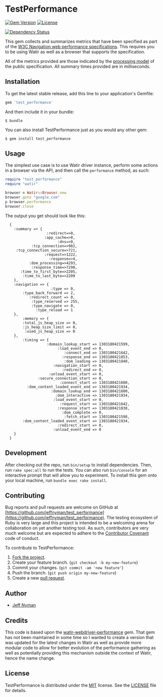 # TestPerformance

[![Gem Version](https://badge.fury.io/rb/test_performance.svg)](http://badge.fury.io/rb/test_performance)
[![License](http://img.shields.io/badge/license-MIT-blue.svg)](https://github.com/jeffnyman/test_performance/blob/master/LICENSE.txt)

[![Dependency Status](https://gemnasium.com/jeffnyman/test_performance.png)](https://gemnasium.com/jeffnyman/test_performance)

This gem collects and summarizes metrics that have been specified as part of the [W3C Navigation web performance specifications](http://w3c.github.io/navigation-timing/). This requires you to be using Watir as well as a browser that supports the specification.

All of the metrics provided are those indicated by the [processing model](http://w3c.github.io/navigation-timing/#processing-model) of the public specification. All summary times provided are in milliseconds.

## Installation

To get the latest stable release, add this line to your application's Gemfile:

```ruby
gem 'test_performance'
```

And then include it in your bundle:

    $ bundle

You can also install TestPerformance just as you would any other gem:

    $ gem install test_performance

## Usage

The simplest use case is to use Watir driver instance, perform some actions in a browser via the API, and then call the `performance` method, as such:

```ruby
require "test_performance"
require "watir"

browser = Watir::Browser.new
browser.goto "google.com"
p browser.performance
browser.close
```

The output you get should look like this:

```
  {
    :summary => {
                   :redirect=>0,
                  :app_cache=>0,
                        :dns=>0,
            :tcp_connection=>982,
     :tcp_connection_secure=>721,
                  :request=>1222,
                    :response=>4,
           :dom_processing=>4293,
            :response_time=>7298,
       :time_to_first_byte=>2205,
        :time_to_last_byte=>2209
    },
    :navigation => {
                     :type => 0,
        :type_back_forward => 2,
           :redirect_count => 0,
            :type_reserved => 255,
            :type_navigate => 0,
              :type_reload => 1
    },
        :memory => {
        :total_js_heap_size => 0,
        :js_heap_size_limit => 0,
         :used_js_heap_size => 0
    },
        :timing => {
                   :domain_lookup_start => 1303180421599,
                        :load_event_end => 0,
                           :connect_end => 1303180421642,
                          :response_end => 1303180421853,
                           :dom_loading => 1303180421840,
                      :navigation_start => 0,
                          :redirect_end => 0,
                    :unload_event_start => 0,
               :secure_connection_start => 0,
                         :connect_start => 1303180421600,
          :dom_content_loaded_event_end => 1303180421934,
                     :domain_lookup_end => 1303180421600,
                       :dom_interactive => 1303180421934,
                      :load_event_start => 0,
                         :request_start => 1303180421642,
                        :response_start => 1303180421838,
                          :dom_complete => 0,
                           :fetch_start => 1303180421598,
        :dom_content_loaded_event_start => 1303180421934,
                        :redirect_start => 0,
                      :unload_event_end => 0
    }
  }
```

## Development

After checking out the repo, run `bin/setup` to install dependencies. Then, run `rake spec:all` to run the tests. You can also run `bin/console` for an interactive prompt that will allow you to experiment. To install this gem onto your local machine, run `bundle exec rake install`.

## Contributing

Bug reports and pull requests are welcome on GitHub at [https://github.com/jeffnyman/test_performance](https://github.com/jeffnyman/test_performance). The testing ecosystem of Ruby is very large and this project is intended to be a welcoming arena for collaboration on yet another testing tool. As such, contributors are very much welcome but are expected to adhere to the [Contributor Covenant](http://contributor-covenant.org) code of conduct.

To contribute to TestPerformance:

1. [Fork the project](http://gun.io/blog/how-to-github-fork-branch-and-pull-request/).
2. Create your feature branch. (`git checkout -b my-new-feature`)
3. Commit your changes. (`git commit -am 'new feature'`)
4. Push the branch. (`git push origin my-new-feature`)
5. Create a new [pull request](https://help.github.com/articles/using-pull-requests).

## Author

* [Jeff Nyman](http://testerstories.com)

## Credits

This code is based upon the [watir-webdriver-performance](https://github.com/90kts/watir-webdriver-performance) gem. That gem has not been maintained in some time so I wanted to create a version that was updated for the latest changes in Watir as well as provide more modular code to allow for better evolution of the performance gathering as well as potentially providing this mechanism outside the context of Watir, hence the name change.

## License

TestPerformance is distributed under the [MIT](http://www.opensource.org/licenses/MIT) license.
See the [LICENSE](https://github.com/jeffnyman/test_performance/blob/master/LICENSE.txt) file for details.
